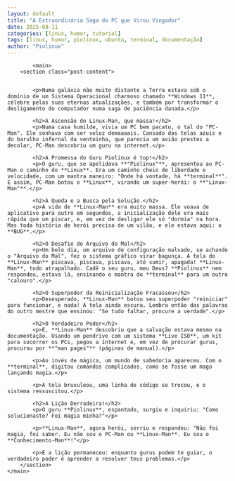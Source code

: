 ```yaml
---
layout: default
title: "A Extraordinária Saga do PC que Virou Vingador"
date: 2025-08-11
categories: [linux, humor, tutorial]
tags: [linux, humor, piolinux, ubuntu, terminal, documentação]
author: "Piolinux"
---
```




<body>

           

            <main>
        <section class="post-content">
           
            
            <p>Numa galáxia não muito distante a Terra estava sob o domínio de um Sistema Operacional charmoso chamado **Windows 11**, célebre pelas suas eternas atualizações, e também por transformar o desligamento do computador numa saga de paciência danada.</p>

            <h2>A Ascensão do Linux-Man, que massa!</h2>
            <p>Numa casa humilde, vivia um PC bem pacato, o tal do "PC-Man". Ele sonhava com ser veloz demaaaais. Cansado das telas azuis e do barulho infernal da ventoinha, que parecia um avião prestes a decolar, PC-Man descobriu um guru na internet.</p>

            <h2>A Promessa do Guru Piolinux é top!</h2>
            <p>O guru, que se apelidava **"Piolinux"**, apresentou ao PC-Man o caminho do **Linux**. Era um caminho cheio de liberdade e velocidade, com um mantra maneiro: "Onde há vontade, há **terminal**". E assim, PC-Man botou o **Linux**, virando um super-herói: o **"Linux-Man"**.</p>

            <h2>A Queda e a Busca pela Solução.</h2>
            <p>A vida de **Linux-Man** era muito massa. Ele voava de aplicativo para outro em segundos, a inicialização dele era mais rápida que um piscar, e, em vez de desligar ele só "dormia" na hora. Mas toda história de herói precisa de um vilão, e ele estava aqui: o **BUG**.</p>

            <h2>O Desafio do Arquivo do Mal</h2>
            <p>Um belo dia, um arquivo de configuração malvado, se achando o "Arquivo do Mal", fez o sistema gráfico virar bagunça. A tela do **Linux-Man** piscava, piscava, piscava, até sumir, apagada! **Linux-Man**, todo atrapalhado. Cadê o seu guru, meu Deus? **Piolinux** nem respondeu, estava lá, ensinando o mantra do **terminal** para um outro "calouro".</p>

            <h2>O Superpoder da Reinicialização Fracassou</h2>
            <p>Desesperado, **Linux-Man** botou seu superpoder "reiniciar" para funcionar, e nada! A tela ainda escura. Lembra então das palavras do outro mestre que ensinou: "Se tudo falhar, procure a verdade".</p>

            <h2>O Verdadeiro Poder</h2>
            <p>E, **Linux-Man** descobriu que a salvação estava mesmo na documentação. Usando um pendrive com um sistema **Live ISO**, um kit para socorrer os PCs, pegou a internet e, em vez de procurar gurus, procurou por **"man pages"** (páginas de manual).</p>
            
            <p>Ao invés de mágica, um mundo de sabedoria apareceu. Com o **terminal**, digitou comandos complicados, como se fosse um mago lançando magia.</p>
            
            <p>A tela bruxuleou, uma linha de código se trocou, e o sistema ressuscitou.</p>

            <h2>A Lição Derradeira!</h2>
            <p>O guru **Piolinux**, espantado, surgiu e inquiriu: "Como solucionaste? Foi magia minha?"</p>
            
            <p>**Linux-Man**, agora herói, sorriu e respondeu: "Não foi magia, foi saber. Eu não sou o PC-Man ou **Linux-Man**. Eu sou o **Conhecimento-Man**!"</p>

            <p>E a lição permaneceu: enquanto gurus podem te guiar, o verdadeiro poder é aprender a resolver teus problemas.</p>
        </section>
    </main>
        
</body>
